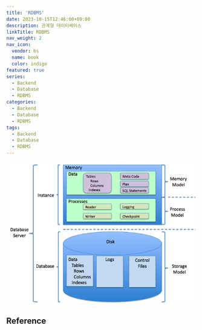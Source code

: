 ```yaml
---
title: 'RDBMS'
date: 2023-10-15T12:46:00+09:00
description: 관계형 데이터베이스
linkTitle: RDBMS
nav_weight: 2
nav_icon:
  vendor: bs
  name: book
  color: indigo
featured: true
series:
  - Backend
  - Database
  - RDBMS
categories:
  - Backend
  - Database
  - RDBMS
tags:
  - Backend
  - Database
  - RDBMS
---
```

![RDBMS](rdbms.png#center)

## Reference
